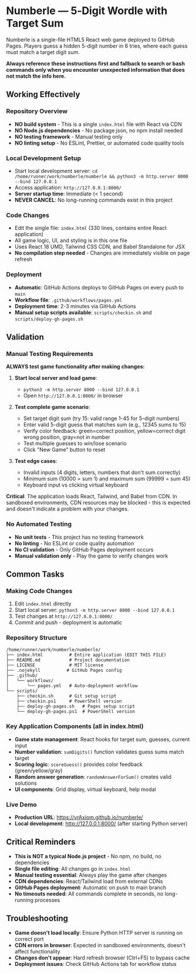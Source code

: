 # Numberle — 5‑Digit Wordle with Target Sum

Numberle is a single-file HTML5 React web game deployed to GitHub Pages. Players guess a hidden 5-digit number in 6 tries, where each guess must match a target digit sum.

**Always reference these instructions first and fallback to search or bash commands only when you encounter unexpected information that does not match the info here.**

## Working Effectively

### Repository Overview
- **NO build system** - This is a single `index.html` file with React via CDN
- **NO Node.js dependencies** - No package.json, no npm install needed
- **NO testing framework** - Manual testing only
- **NO linting setup** - No ESLint, Prettier, or automated code quality tools

### Local Development Setup
- Start local development server: `cd /home/runner/work/numberle/numberle && python3 -m http.server 8000 --bind 127.0.0.1`
- Access application: `http://127.0.0.1:8000/`
- **Server startup time**: Immediate (< 1 second)
- **NEVER CANCEL**: No long-running commands exist in this project

### Code Changes
- Edit the single file: `index.html` (330 lines, contains entire React application)
- All game logic, UI, and styling is in this one file
- Uses React 18 UMD, Tailwind CSS CDN, and Babel Standalone for JSX
- **No compilation step needed** - Changes are immediately visible on page refresh

### Deployment
- **Automatic**: GitHub Actions deploys to GitHub Pages on every push to `main`
- **Workflow file**: `.github/workflows/pages.yml`
- **Deployment time**: 2-3 minutes via GitHub Actions
- **Manual setup scripts available**: `scripts/checkin.sh` and `scripts/deploy-gh-pages.sh`

## Validation

### Manual Testing Requirements
**ALWAYS test game functionality after making changes:**

1. **Start local server and load game**: 
   - `python3 -m http.server 8000 --bind 127.0.0.1`
   - Open `http://127.0.0.1:8000/` in browser

2. **Test complete game scenario**:
   - Set target digit sum (try 15: valid range 1-45 for 5-digit numbers)
   - Enter valid 5-digit guess that matches sum (e.g., 12345 sums to 15)
   - Verify color feedback: green=correct position, yellow=correct digit wrong position, gray=not in number
   - Test multiple guesses to win/lose scenario
   - Click "New Game" button to reset

3. **Test edge cases**:
   - Invalid inputs (4 digits, letters, numbers that don't sum correctly)
   - Minimum sum (10000 = sum 1) and maximum sum (99999 = sum 45)
   - Keyboard input vs clicking virtual keyboard

**Critical**: The application loads React, Tailwind, and Babel from CDN. In sandboxed environments, CDN resources may be blocked - this is expected and doesn't indicate a problem with your changes.

### No Automated Testing
- **No unit tests** - This project has no testing framework
- **No linting** - No ESLint or code quality automation
- **No CI validation** - Only GitHub Pages deployment occurs
- **Manual validation only** - Play the game to verify changes work

## Common Tasks

### Making Code Changes
1. Edit `index.html` directly
2. Start local server: `python3 -m http.server 8000 --bind 127.0.0.1`
3. Test changes at `http://127.0.0.1:8000/`
4. Commit and push - deployment is automatic

### Repository Structure
```
/home/runner/work/numberle/numberle/
├── index.html          # Entire application (EDIT THIS FILE)
├── README.md           # Project documentation
├── LICENSE             # MIT license
├── .nojekyll          # GitHub Pages config
├── .github/
│   └── workflows/
│       └── pages.yml   # Auto-deployment workflow
└── scripts/
    ├── checkin.sh      # Git setup script
    ├── checkin.ps1     # PowerShell version
    ├── deploy-gh-pages.sh   # Pages setup script
    └── deploy-gh-pages.ps1  # PowerShell version
```

### Key Application Components (all in index.html)
- **Game state management**: React hooks for target sum, guesses, current input
- **Number validation**: `sumDigits()` function validates guess sums match target
- **Scoring logic**: `scoreGuess()` provides color feedback (green/yellow/gray)
- **Random answer generation**: `randomAnswerForSum()` creates valid solutions
- **UI components**: Grid display, virtual keyboard, help modal

### Live Demo
- **Production URL**: https://vrAxiom.github.io/numberle/
- **Local development**: http://127.0.0.1:8000/ (after starting Python server)

## Critical Reminders
- **This is NOT a typical Node.js project** - No npm, no build, no dependencies
- **Single file editing**: All changes go in `index.html`
- **Manual testing essential**: Always play the game after changes
- **CDN dependencies**: React/Tailwind load from external CDNs
- **GitHub Pages deployment**: Automatic on push to main branch
- **No timeouts needed**: All commands complete in seconds, no long-running processes

## Troubleshooting
- **Game doesn't load locally**: Ensure Python HTTP server is running on correct port
- **CDN errors in browser**: Expected in sandboxed environments, doesn't affect functionality
- **Changes don't appear**: Hard refresh browser (Ctrl+F5) to bypass cache
- **Deployment issues**: Check GitHub Actions tab for workflow status